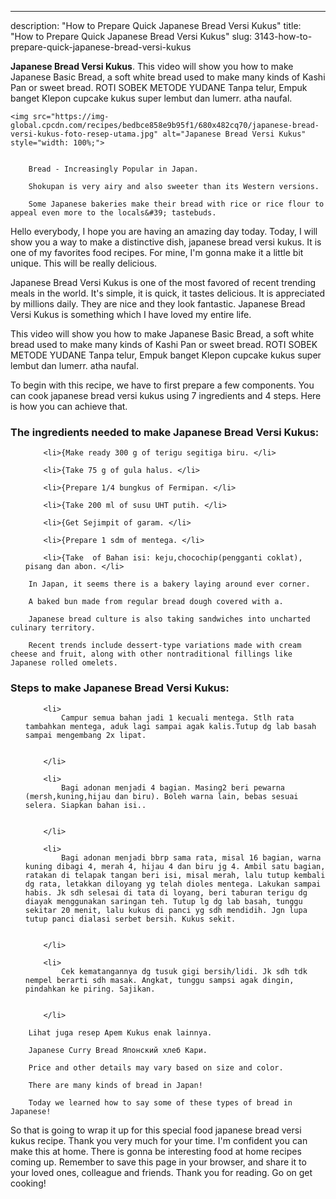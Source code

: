 ---
description: "How to Prepare Quick Japanese Bread Versi Kukus"
title: "How to Prepare Quick Japanese Bread Versi Kukus"
slug: 3143-how-to-prepare-quick-japanese-bread-versi-kukus

<p>
	<strong>Japanese Bread Versi Kukus</strong>. 
	This video will show you how to make Japanese Basic Bread, a soft white bread used to make many kinds of Kashi Pan or sweet bread. ROTI SOBEK METODE YUDANE Tanpa telur, Empuk banget Klepon cupcake kukus super lembut dan lumerr. atha naufal.
</p>
<p>
	
	<img src="https://img-global.cpcdn.com/recipes/bedbce858e9b95f1/680x482cq70/japanese-bread-versi-kukus-foto-resep-utama.jpg" alt="Japanese Bread Versi Kukus" style="width: 100%;">
	
	
		Bread - Increasingly Popular in Japan.
	
		Shokupan is very airy and also sweeter than its Western versions.
	
		Some Japanese bakeries make their bread with rice or rice flour to appeal even more to the locals&#39; tastebuds.
	
</p>
<p>
	Hello everybody, I hope you are having an amazing day today. Today, I will show you a way to make a distinctive dish, japanese bread versi kukus. It is one of my favorites food recipes. For mine, I'm gonna make it a little bit unique. This will be really delicious.
</p>
	
<p>
	Japanese Bread Versi Kukus is one of the most favored of recent trending meals in the world. It's simple, it is quick, it tastes delicious. It is appreciated by millions daily. They are nice and they look fantastic. Japanese Bread Versi Kukus is something which I have loved my entire life.
</p>
<p>
	This video will show you how to make Japanese Basic Bread, a soft white bread used to make many kinds of Kashi Pan or sweet bread. ROTI SOBEK METODE YUDANE Tanpa telur, Empuk banget Klepon cupcake kukus super lembut dan lumerr. atha naufal.
</p>

<p>
To begin with this recipe, we have to first prepare a few components. You can cook japanese bread versi kukus using 7 ingredients and 4 steps. Here is how you can achieve that.
</p>

<h3>The ingredients needed to make Japanese Bread Versi Kukus:</h3>

<ol>
	
		<li>{Make ready 300 g of terigu segitiga biru. </li>
	
		<li>{Take 75 g of gula halus. </li>
	
		<li>{Prepare 1/4 bungkus of Fermipan. </li>
	
		<li>{Take 200 ml of susu UHT putih. </li>
	
		<li>{Get Sejimpit of garam. </li>
	
		<li>{Prepare 1 sdm of mentega. </li>
	
		<li>{Take  of Bahan isi: keju,chocochip(pengganti coklat), pisang dan abon. </li>
	
</ol>
<p>
	
		In Japan, it seems there is a bakery laying around ever corner.
	
		A baked bun made from regular bread dough covered with a.
	
		Japanese bread culture is also taking sandwiches into uncharted culinary territory.
	
		Recent trends include dessert-type variations made with cream cheese and fruit, along with other nontraditional fillings like Japanese rolled omelets.
	
</p>

<h3>Steps to make Japanese Bread Versi Kukus:</h3>

<ol>
	
		<li>
			Campur semua bahan jadi 1 kecuali mentega. Stlh rata tambahkan mentega, aduk lagi sampai agak kalis.Tutup dg lab basah sampai mengembang 2x lipat.
			
			
		</li>
	
		<li>
			Bagi adonan menjadi 4 bagian. Masing2 beri pewarna (mersh,kuning,hijau dan biru). Boleh warna lain, bebas sesuai selera. Siapkan bahan isi..
			
			
		</li>
	
		<li>
			Bagi adonan menjadi bbrp sama rata, misal 16 bagian, warna kuning dibagi 4, merah 4, hijau 4 dan biru jg 4. Ambil satu bagian, ratakan di telapak tangan beri isi, misal merah, lalu tutup kembali dg rata, letakkan diloyang yg telah dioles mentega. Lakukan sampai habis. Jk sdh selesai di tata di loyang, beri taburan terigu dg diayak menggunakan saringan teh. Tutup lg dg lab basah, tunggu sekitar 20 menit, lalu kukus di panci yg sdh mendidih. Jgn lupa tutup panci dialasi serbet bersih. Kukus sekit.
			
			
		</li>
	
		<li>
			Cek kematangannya dg tusuk gigi bersih/lidi. Jk sdh tdk nempel berarti sdh masak. Angkat, tunggu sampsi agak dingin, pindahkan ke piring. Sajikan.
			
			
		</li>
	
</ol>

<p>
	
		Lihat juga resep Apem Kukus enak lainnya.
	
		Japanese Curry Bread Японский хлеб Кари.
	
		Price and other details may vary based on size and color.
	
		There are many kinds of bread in Japan!
	
		Today we learned how to say some of these types of bread in Japanese!
	
</p>

<p>
	So that is going to wrap it up for this special food japanese bread versi kukus recipe. Thank you very much for your time. I'm confident you can make this at home. There is gonna be interesting food at home recipes coming up. Remember to save this page in your browser, and share it to your loved ones, colleague and friends. Thank you for reading. Go on get cooking!
</p>
